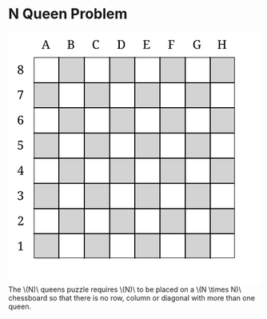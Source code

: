 # N Queen Problem
![N Queen Problem](../../../../../../svg/net/splitcells/gel/test/functionality/n-queen-problem.svg)
The \\(N)\\ queens puzzle requires \\(N)\\ to be placed on a \\(N \\times N)\\
chessboard so that there is no row, column or diagonal with more than one queen.